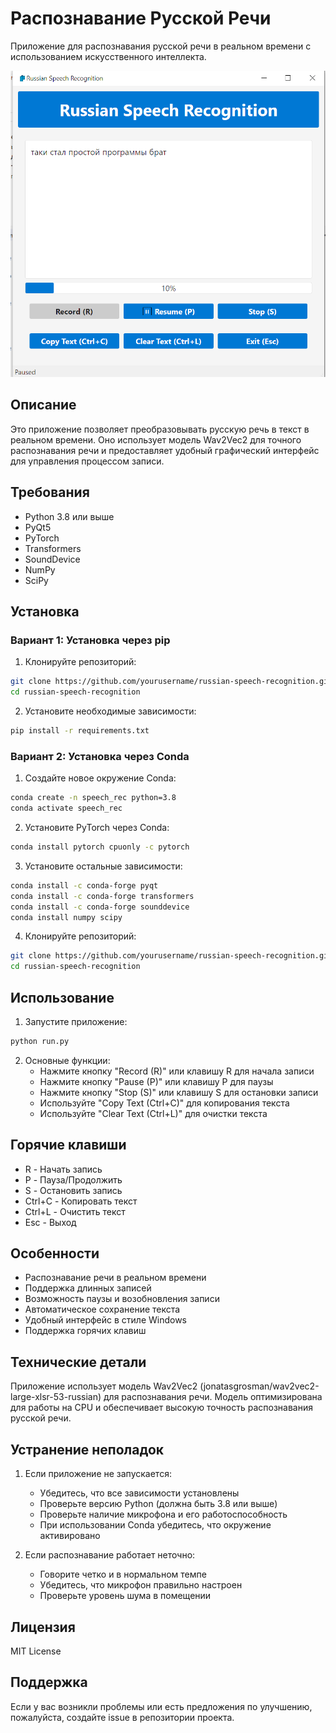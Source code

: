 # Распознавание Русской Речи

Приложение для распознавания русской речи в реальном времени с использованием искусственного интеллекта.

![Russian Speech Recognition](./2025-06-04%2012_01_41.png)


## Описание

Это приложение позволяет преобразовывать русскую речь в текст в реальном времени. Оно использует модель Wav2Vec2 для точного распознавания речи и предоставляет удобный графический интерфейс для управления процессом записи.

## Требования

- Python 3.8 или выше
- PyQt5
- PyTorch
- Transformers
- SoundDevice
- NumPy
- SciPy

## Установка

### Вариант 1: Установка через pip

1. Клонируйте репозиторий:
```bash
git clone https://github.com/yourusername/russian-speech-recognition.git
cd russian-speech-recognition
```

2. Установите необходимые зависимости:
```bash
pip install -r requirements.txt
```

### Вариант 2: Установка через Conda

1. Создайте новое окружение Conda:
```bash
conda create -n speech_rec python=3.8
conda activate speech_rec
```

2. Установите PyTorch через Conda:
```bash
conda install pytorch cpuonly -c pytorch
```

3. Установите остальные зависимости:
```bash
conda install -c conda-forge pyqt
conda install -c conda-forge transformers
conda install -c conda-forge sounddevice
conda install numpy scipy
```

4. Клонируйте репозиторий:
```bash
git clone https://github.com/yourusername/russian-speech-recognition.git
cd russian-speech-recognition
```

## Использование

1. Запустите приложение:
```bash
python run.py
```

2. Основные функции:
   - Нажмите кнопку "Record (R)" или клавишу R для начала записи
   - Нажмите кнопку "Pause (P)" или клавишу P для паузы
   - Нажмите кнопку "Stop (S)" или клавишу S для остановки записи
   - Используйте "Copy Text (Ctrl+C)" для копирования текста
   - Используйте "Clear Text (Ctrl+L)" для очистки текста

## Горячие клавиши

- R - Начать запись
- P - Пауза/Продолжить
- S - Остановить запись
- Ctrl+C - Копировать текст
- Ctrl+L - Очистить текст
- Esc - Выход

## Особенности

- Распознавание речи в реальном времени
- Поддержка длинных записей
- Возможность паузы и возобновления записи
- Автоматическое сохранение текста
- Удобный интерфейс в стиле Windows
- Поддержка горячих клавиш

## Технические детали

Приложение использует модель Wav2Vec2 (jonatasgrosman/wav2vec2-large-xlsr-53-russian) для распознавания речи. Модель оптимизирована для работы на CPU и обеспечивает высокую точность распознавания русской речи.

## Устранение неполадок

1. Если приложение не запускается:
   - Убедитесь, что все зависимости установлены
   - Проверьте версию Python (должна быть 3.8 или выше)
   - Проверьте наличие микрофона и его работоспособность
   - При использовании Conda убедитесь, что окружение активировано

2. Если распознавание работает неточно:
   - Говорите четко и в нормальном темпе
   - Убедитесь, что микрофон правильно настроен
   - Проверьте уровень шума в помещении

## Лицензия

MIT License

## Поддержка

Если у вас возникли проблемы или есть предложения по улучшению, пожалуйста, создайте issue в репозитории проекта. 